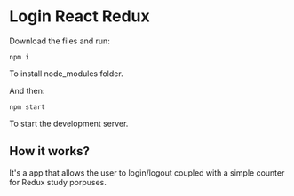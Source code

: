 # Login React Redux

Download the files and run:
```
npm i
```
To install node_modules folder.

And then:
```
npm start
```
To start the development server.

## How it works?

It's a app that allows the user to login/logout coupled with a simple counter for Redux
study porpuses.
